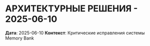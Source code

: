 # АРХИТЕКТУРНЫЕ РЕШЕНИЯ - 2025-06-10
**Дата**: 2025-06-10
**Контекст**: Критические исправления системы Memory Bank
